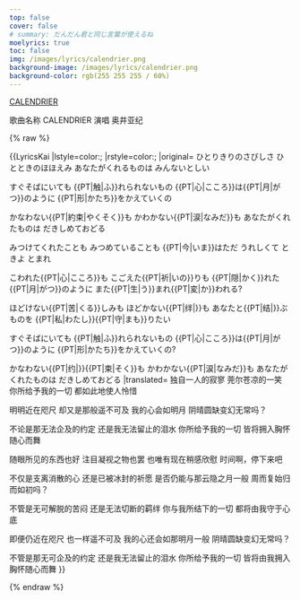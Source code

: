 ```yaml
---
top: false
cover: false
# summary: だんだん君と同じ言葉が使えるね
moelyrics: true
toc: false
img: /images/lyrics/calendrier.png
background-image: /images/lyrics/calendrier.png
background-color: rgb(255 255 255 / 60%)
---
```

[CALENDRIER](https://zh.moegirl.org.cn/CALENDRIER)

歌曲名称   CALENDRIER
演唱      奥井亚纪

{% raw %}
<lyrics hidden>

{{LyricsKai
|lstyle=color:;
|rstyle=color:;
|original=
ひとりきりのさびしさ
ひとときのほほえみ
あなたがくれるものは
みんないとしい

すぐそばにいても
{{PT|触|ふ}}れられないもの
{{PT|心|こころ}}は{{PT|月|がつ}}のように
{{PT|形|かたち}}をかえていくの

かなわない{{PT|約束|やくそく}}も
かわかない{{PT|涙|なみだ}}も
あなたがくれたものは
だきしめておどる

みつけてくれたことも
みつめていることも
{{PT|今|いま}}はただ うれしくて
ときよ とまれ

こわれた{{PT|心|こころ}}も
こごえた{{PT|祈|いの}}りも
{{PT|隠|かく}}れた{{PT|月|がつ}}のように
また{{PT|生|う}}まれ{{PT|変|か}}われる?

ほどけない{{PT|苦|くる}}しみも
ほどかない{{PT|绊|}}も
あなたと{{PT|结|}}ぶものを
{{PT|私|わたし}}{{PT|守|まも}}りたい

すぐそばにいても
{{PT|触|ふ}}れられないもの
{{PT|心|こころ}}は{{PT|月|がつ}}のように
{{PT|形|かたち}}をかえていくの?

かなわない{{PT|约|}}{{PT|束|そく}}も
かわかない{{PT|涙|なみだ}}も
あなたがくれたものは
だきしめておどる
|translated=
独自一人的寂寥
莞尔苍凉的一笑
你所给予我的一切
都如此地使人怜惜

明明近在咫尺
却又是那般遥不可及
我的心会如明月
阴晴圆缺变幻无常吗？

不论是那无法企及的约定
还是我无法留止的泪水
你所给予我的一切
皆将拥入胸怀随心而舞

随眼所见的东西也好
注目凝视之物也罢
也唯有现在稍感欣慰
时间啊，停下来吧

不仅是支离消散的心
还是已被冰封的祈愿
是否仍能与那云隐之月一般
周而复始归而如初吗？

不管是无可解脱的苦闷
还是无法切断的羁绊
你与我所结下的一切
都将由我守于心底

即便仍近在咫尺
也一样遥不可及
我的心还会如那明月一般
阴晴圆缺变幻无常吗？

不管是那无可企及的约定
还是我无法留止的泪水
你所给予我的一切
皆将由我拥入胸怀随心而舞
}}

</lyrics>
{% endraw %}
